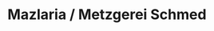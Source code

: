---
title: "Mazlaria / Metzgerei Schmed"
url: /breil-brigels/mazlaria-metzgerei-schmed/
shop: Metzgerei
---
